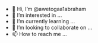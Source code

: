 - 👋 Hi, I’m @awetogaa1abraham
- 👀 I’m interested in ...
- 🌱 I’m currently learning ...
- 💞️ I’m looking to collaborate on ...
- 📫 How to reach me ...

<!---
awetogaa1abraham/awetogaa1abraham is a ✨ special ✨ repository because its `README.md` (this file) appears on your GitHub profile.
You can click the Preview link to take a look at your changes.
--->
